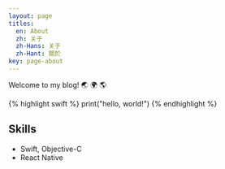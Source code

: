 ```yaml
---
layout: page
titles:
  en: About
  zh: 关于
  zh-Hans: 关于
  zh-Hant: 關於
key: page-about
---
```


Welcome to my blog! :earth_asia: :earth_africa: :earth_americas:

{% highlight swift %}
print("hello, world!")
{% endhighlight %}

## Skills

- Swift, Objective-C 
- React Native
